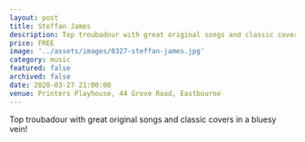 ```yaml
---
layout: post
title: Steffan James
description: Top troubadour with great original songs and classic covers in a bluesy vein! 
price: FREE
image: '../assets/images/0327-steffan-james.jpg'
category: music
featured: false
archived: false
date: 2020-03-27 21:00:00
venue: Printers Playhouse, 44 Grove Road, Eastbourne
---
```


Top troubadour with great original songs and classic covers in a bluesy vein! 